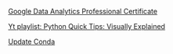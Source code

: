 [Google Data Analytics Professional Certificate](https://www.coursera.org/google-certificates/data-analytics-certificate?utm_source=google&utm_medium=institutions&utm_campaign=sou--youtube__med--paidvideo__cam--ha-yt-certspecific-gen__geo%E2%80%94US__remarketing-rtbs)  

[Yt playlist: Python Quick Tips: Visually Explained](https://www.youtube.com/playlist?list=PL8HmoRTjTSlH5tdpBPgn-Q5UwK4wRRo43)

[Update Conda](https://stackoverflow.com/questions/57701571/what-is-the-right-way-to-update-anaconda-and-conda-base-environments)
